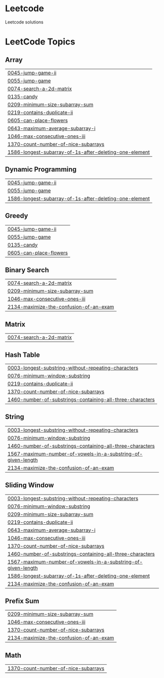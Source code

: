 # Leetcode
Leetcode solutions

<!---LeetCode Topics Start-->
# LeetCode Topics
## Array
|  |
| ------- |
| [0045-jump-game-ii](https://github.com/AVI10V/Leetcode/tree/master/0045-jump-game-ii) |
| [0055-jump-game](https://github.com/AVI10V/Leetcode/tree/master/0055-jump-game) |
| [0074-search-a-2d-matrix](https://github.com/AVI10V/Leetcode/tree/master/0074-search-a-2d-matrix) |
| [0135-candy](https://github.com/AVI10V/Leetcode/tree/master/0135-candy) |
| [0209-minimum-size-subarray-sum](https://github.com/AVI10V/Leetcode/tree/master/0209-minimum-size-subarray-sum) |
| [0219-contains-duplicate-ii](https://github.com/AVI10V/Leetcode/tree/master/0219-contains-duplicate-ii) |
| [0605-can-place-flowers](https://github.com/AVI10V/Leetcode/tree/master/0605-can-place-flowers) |
| [0643-maximum-average-subarray-i](https://github.com/AVI10V/Leetcode/tree/master/0643-maximum-average-subarray-i) |
| [1046-max-consecutive-ones-iii](https://github.com/AVI10V/Leetcode/tree/master/1046-max-consecutive-ones-iii) |
| [1370-count-number-of-nice-subarrays](https://github.com/AVI10V/Leetcode/tree/master/1370-count-number-of-nice-subarrays) |
| [1586-longest-subarray-of-1s-after-deleting-one-element](https://github.com/AVI10V/Leetcode/tree/master/1586-longest-subarray-of-1s-after-deleting-one-element) |
## Dynamic Programming
|  |
| ------- |
| [0045-jump-game-ii](https://github.com/AVI10V/Leetcode/tree/master/0045-jump-game-ii) |
| [0055-jump-game](https://github.com/AVI10V/Leetcode/tree/master/0055-jump-game) |
| [1586-longest-subarray-of-1s-after-deleting-one-element](https://github.com/AVI10V/Leetcode/tree/master/1586-longest-subarray-of-1s-after-deleting-one-element) |
## Greedy
|  |
| ------- |
| [0045-jump-game-ii](https://github.com/AVI10V/Leetcode/tree/master/0045-jump-game-ii) |
| [0055-jump-game](https://github.com/AVI10V/Leetcode/tree/master/0055-jump-game) |
| [0135-candy](https://github.com/AVI10V/Leetcode/tree/master/0135-candy) |
| [0605-can-place-flowers](https://github.com/AVI10V/Leetcode/tree/master/0605-can-place-flowers) |
## Binary Search
|  |
| ------- |
| [0074-search-a-2d-matrix](https://github.com/AVI10V/Leetcode/tree/master/0074-search-a-2d-matrix) |
| [0209-minimum-size-subarray-sum](https://github.com/AVI10V/Leetcode/tree/master/0209-minimum-size-subarray-sum) |
| [1046-max-consecutive-ones-iii](https://github.com/AVI10V/Leetcode/tree/master/1046-max-consecutive-ones-iii) |
| [2134-maximize-the-confusion-of-an-exam](https://github.com/AVI10V/Leetcode/tree/master/2134-maximize-the-confusion-of-an-exam) |
## Matrix
|  |
| ------- |
| [0074-search-a-2d-matrix](https://github.com/AVI10V/Leetcode/tree/master/0074-search-a-2d-matrix) |
## Hash Table
|  |
| ------- |
| [0003-longest-substring-without-repeating-characters](https://github.com/AVI10V/Leetcode/tree/master/0003-longest-substring-without-repeating-characters) |
| [0076-minimum-window-substring](https://github.com/AVI10V/Leetcode/tree/master/0076-minimum-window-substring) |
| [0219-contains-duplicate-ii](https://github.com/AVI10V/Leetcode/tree/master/0219-contains-duplicate-ii) |
| [1370-count-number-of-nice-subarrays](https://github.com/AVI10V/Leetcode/tree/master/1370-count-number-of-nice-subarrays) |
| [1460-number-of-substrings-containing-all-three-characters](https://github.com/AVI10V/Leetcode/tree/master/1460-number-of-substrings-containing-all-three-characters) |
## String
|  |
| ------- |
| [0003-longest-substring-without-repeating-characters](https://github.com/AVI10V/Leetcode/tree/master/0003-longest-substring-without-repeating-characters) |
| [0076-minimum-window-substring](https://github.com/AVI10V/Leetcode/tree/master/0076-minimum-window-substring) |
| [1460-number-of-substrings-containing-all-three-characters](https://github.com/AVI10V/Leetcode/tree/master/1460-number-of-substrings-containing-all-three-characters) |
| [1567-maximum-number-of-vowels-in-a-substring-of-given-length](https://github.com/AVI10V/Leetcode/tree/master/1567-maximum-number-of-vowels-in-a-substring-of-given-length) |
| [2134-maximize-the-confusion-of-an-exam](https://github.com/AVI10V/Leetcode/tree/master/2134-maximize-the-confusion-of-an-exam) |
## Sliding Window
|  |
| ------- |
| [0003-longest-substring-without-repeating-characters](https://github.com/AVI10V/Leetcode/tree/master/0003-longest-substring-without-repeating-characters) |
| [0076-minimum-window-substring](https://github.com/AVI10V/Leetcode/tree/master/0076-minimum-window-substring) |
| [0209-minimum-size-subarray-sum](https://github.com/AVI10V/Leetcode/tree/master/0209-minimum-size-subarray-sum) |
| [0219-contains-duplicate-ii](https://github.com/AVI10V/Leetcode/tree/master/0219-contains-duplicate-ii) |
| [0643-maximum-average-subarray-i](https://github.com/AVI10V/Leetcode/tree/master/0643-maximum-average-subarray-i) |
| [1046-max-consecutive-ones-iii](https://github.com/AVI10V/Leetcode/tree/master/1046-max-consecutive-ones-iii) |
| [1370-count-number-of-nice-subarrays](https://github.com/AVI10V/Leetcode/tree/master/1370-count-number-of-nice-subarrays) |
| [1460-number-of-substrings-containing-all-three-characters](https://github.com/AVI10V/Leetcode/tree/master/1460-number-of-substrings-containing-all-three-characters) |
| [1567-maximum-number-of-vowels-in-a-substring-of-given-length](https://github.com/AVI10V/Leetcode/tree/master/1567-maximum-number-of-vowels-in-a-substring-of-given-length) |
| [1586-longest-subarray-of-1s-after-deleting-one-element](https://github.com/AVI10V/Leetcode/tree/master/1586-longest-subarray-of-1s-after-deleting-one-element) |
| [2134-maximize-the-confusion-of-an-exam](https://github.com/AVI10V/Leetcode/tree/master/2134-maximize-the-confusion-of-an-exam) |
## Prefix Sum
|  |
| ------- |
| [0209-minimum-size-subarray-sum](https://github.com/AVI10V/Leetcode/tree/master/0209-minimum-size-subarray-sum) |
| [1046-max-consecutive-ones-iii](https://github.com/AVI10V/Leetcode/tree/master/1046-max-consecutive-ones-iii) |
| [1370-count-number-of-nice-subarrays](https://github.com/AVI10V/Leetcode/tree/master/1370-count-number-of-nice-subarrays) |
| [2134-maximize-the-confusion-of-an-exam](https://github.com/AVI10V/Leetcode/tree/master/2134-maximize-the-confusion-of-an-exam) |
## Math
|  |
| ------- |
| [1370-count-number-of-nice-subarrays](https://github.com/AVI10V/Leetcode/tree/master/1370-count-number-of-nice-subarrays) |
<!---LeetCode Topics End-->